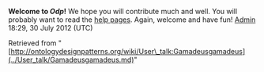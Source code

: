 __Welcome to _Odp_!__ We hope you will contribute much and well. 
You will probably want to read the [help pages](http://ontologydesignpatterns.org/wiki/Help:Contents "Help:Contents"). Again, welcome and have fun! [Admin](../User/ValentinaPresutti.md "User:ValentinaPresutti") 18:29, 30 July 2012 (UTC)





Retrieved from "[http://ontologydesignpatterns.org/wiki/User\_talk:Gamadeusgamadeus](../User_talk/Gamadeusgamadeus.md)"